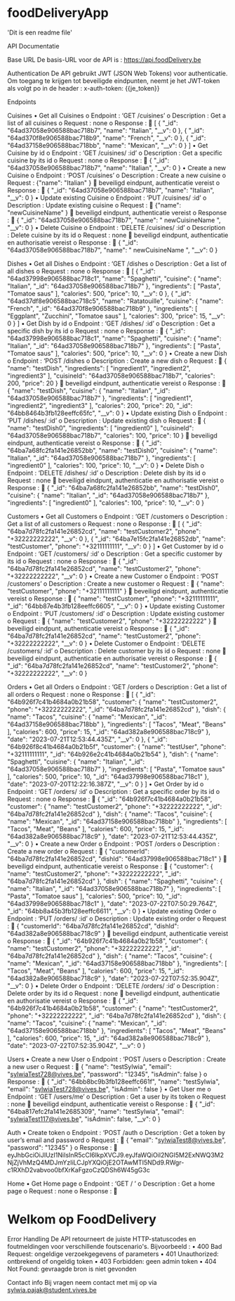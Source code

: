 # foodDeliveryApp
'Dit is een readme file'

API Documentatie

Base URL
De basis-URL voor de API is : https://api.foodDelivery.be

Authentication
De API gebruikt JWT (JSON Web Tokens) voor authenticatie. Om toegang te krijgen tot beveiligde eindpunten, neemt je het JWT-token als volgt po in de header :
x-auth-token: {{je_token}}

Endpoints

Cuisines
•	Get all Cuisines
o	Endpoint : ‘GET /cuisines’
o	Description : Get a list of all cuisines
o	Request : none
o	Response :
	[
 { "_id": "64ad37058e906588bac718b7", "name": "Italian", "__v": 0 },
 { "_id": "64ad370f8e906588bac718b9", "name": "French", "__v": 0 }, 
 { "_id": "64ad37158e906588bac718bb", "name": "Mexican", "__v": 0 }
]
•	Get Cuisine by id
o	Endpoint : ‘GET /cuisines/ :id’
o	Description : Get a specific cuisine by its id
o	Request : none
o	Response :
	{ "_id": "64ad37058e906588bac718b7", "name": "Italian", "__v": 0 }
•	Create a new Cuisine
o	Endpoint : ‘POST /cuisines’
o	Description : Create a new cuisine
o	Request : {"name": "Italian" }
	beveiligd eindpunt, authenticatie vereist
o	Response :
	{ "_id": "64ad37058e906588bac718b7", "name": "Italian", "__v": 0 }
•	Update existing Cuisine
o	Endpoint : ‘PUT /cuisines/ :id’
o	Description : Update existing cuisine
o	Request : 
	{"name": "newCuisineName" }
	beveiligd eindpunt, authenticatie vereist
o	Response :
	{ "_id": "64ad37058e906588bac718b7", "name": " newCuisineName ", "__v": 0 }
•	Delete Cuisine
o	Endpoint : ‘DELETE /cuisines/ :id’
o	Description : Delete cuisine by its id
o	Request : none
	beveiligd eindpunt, authenticatie  en authorisatie vereist
o	Response :
	{ "_id": "64ad37058e906588bac718b7", "name": " newCuisineName ", "__v": 0 }

Dishes
•	Get all Dishes
o	Endpoint : ‘GET /dishes
o	Description : Get a list of all dishes
o	Request : none
o	Response :
	[ 
{ "_id": "64ad37998e906588bac718c1", "name": "Spaghetti", "cuisine": { "name": "Italian", "_id": "64ad37058e906588bac718b7" }, "ingredients": [ "Pasta", "Tomatoe saus" ], "calories": 500, "price": 10, "__v": 0 }, 
{ "_id": "64ad37df8e906588bac718c5", "name": "Ratatouille", "cuisine": { "name": "French", "_id": "64ad370f8e906588bac718b9" }, "ingredients": [ "Eggplant", "Zucchini", "Tomatoe saus" ], "calories": 300, "price": 15, "__v": 0 }
]
•	Get Dish by id
o	Endpoint : ‘GET /dishes/ :id’
o	Description : Get a specific dish by its id
o	Request : none
o	Response :
	{ "_id": "64ad37998e906588bac718c1", "name": "Spaghetti", "cuisine": { "name": "Italian", "_id": "64ad37058e906588bac718b7" }, "ingredients": [ "Pasta", "Tomatoe saus" ], "calories": 500, "price": 10, "__v": 0 }
•	Create a new Dish
o	Endpoint : ‘POST /dishes
o	Description : Create a new dish
o	Request : 
	{
"name": "testDish",
"ingredients": [ "ingredient1",  "ingredient2", "ingredient3" ],
"cuisineId": "64ad37058e906588bac718b7",
"calories": 200,
"price": 20
}
	beveiligd eindpunt, authenticatie vereist
o	Response :
	{ "name": "testDish", "cuisine": { "name": "Italian", "_id": "64ad37058e906588bac718b7" }, "ingredients": [ "ingredient1", "ingredient2", "ingredient3" ], "calories": 200, "price": 20, "_id": "64bb8464b3fb128eeffc65fc", "__v": 0 }
•	Update existing Dish
o	Endpoint : ‘PUT /dishes/ :id’
o	Description : Update existing dish
o	Request : 
	{
    	"name": "testDish0",
    	"ingredients": [
      	"ingredient0"
    	],
   	"cuisineId": "64ad37058e906588bac718b7",
   	"calories": 100,
    	"price": 10
}
	beveiligd eindpunt, authenticatie vereist
o	Response :
	{ "_id": "64ba7a68fc2fa141e26852bb", "name": "testDish0", "cuisine": { "name": "Italian", "_id": "64ad37058e906588bac718b7" }, "ingredients": [ "ingredient0" ], "calories": 100, "price": 10, "__v": 0 }
•	Delete Dish
o	Endpoint : ‘DELETE /dishes/ :id’
o	Description : Delete dish by its id
o	Request : none
	beveiligd eindpunt, authenticatie  en authorisatie vereist
o	Response :
	{ "_id": "64ba7a68fc2fa141e26852bb", "name": "testDish0", "cuisine": { "name": "Italian", "_id": "64ad37058e906588bac718b7" }, "ingredients": [ "ingredient0" ], "calories": 100, "price": 10, "__v": 0 }

Customers
•	Get all Customers
o	Endpoint : ‘GET /customers
o	Description : Get a list of all customers 
o	Request : none
o	Response :
	[ 
{ "_id": "64ba7d78fc2fa141e26852cd", "name": "testCustomer2", "phone": "+32222222222", "__v": 0 }, 
{ "_id": "64ba7e15fc2fa141e26852db", "name": "testCustomer", "phone": "+32111111111", "__v": 0 }
]
•	Get Customer by id
o	Endpoint : ‘GET /customers/ :id’
o	Description : Get a specific customer by its id
o	Request : none
o	Response :
	{ "_id": "64ba7d78fc2fa141e26852cd", "name": "testCustomer2", "phone": "+32222222222", "__v": 0 } 
•	Create a new Customer
o	Endpoint : ‘POST /customers’
o	Description : Create a new customer
o	Request : 
	{ "name": "testCustomer", "phone": "+32111111111" }
	beveiligd eindpunt, authenticatie vereist
o	Response :
	{ "name": "testCustomer", "phone": "+32111111111", "_id": "64bb87e4b3fb128eeffc6605", "__v": 0 }
•	Update existing Customer
o	Endpoint : ‘PUT /customers/ :id’
o	Description : Update existing customer
o	Request : 
	{ "name": "testCustomer2",  "phone": "+32222222222" }
	beveiligd eindpunt, authenticatie vereist
o	Response :
	{ "_id": "64ba7d78fc2fa141e26852cd", "name": "testCustomer2", "phone": "+32222222222", "__v": 0 }
•	Delete Customer
o	Endpoint : ‘DELETE /customers/ :id’
o	Description : Delete customer by its id
o	Request : none
	beveiligd eindpunt, authenticatie  en authorisatie vereist
o	Response :
	{ "_id": "64ba7d78fc2fa141e26852cd", "name": "testCustomer2", "phone": "+32222222222", "__v": 0 }

Orders
•	Get all Orders
o	Endpoint : ‘GET /orders
o	Description : Get a list of all orders 
o	Request : none
o	Response :
	[ 
{ "_id": "64b926f7c41b4684a0b21b58", "customer": { "name": "testCustomer2", "phone": "+32222222222", "_id": "64ba7d78fc2fa141e26852cd" }, "dish": { "name": "Tacos", "cuisine": { "name": "Mexican", "_id": "64ad37158e906588bac718bb" }, "ingredients": [ "Tacos", "Meat", "Beans" ], "calories": 600, "price": 15, "_id": "64ad382a8e906588bac718c9" }, "date": "2023-07-21T12:53:44.435Z", "__v": 0 }, 
{ "_id": "64b926f8c41b4684a0b21b5f", "customer": { "name": "testUser", "phone": "+32111111111", "_id": "64b926e2c41b4684a0b21b54" }, "dish": { "name": "Spaghetti", "cuisine": { "name": "Italian", "_id": "64ad37058e906588bac718b7" }, "ingredients": [ "Pasta", "Tomatoe saus" ], "calories": 500, "price": 10, "_id": "64ad37998e906588bac718c1" }, "date": "2023-07-20T12:22:16.387Z", "__v": 0 }
]
•	Get Order by id
o	Endpoint : ‘GET /orders/ :id’
o	Description : Get a specific order by its id
o	Request : none
o	Response :
	{ "_id": "64b926f7c41b4684a0b21b58", "customer": { "name": "testCustomer2", "phone": "+32222222222", "_id": "64ba7d78fc2fa141e26852cd" }, "dish": { "name": "Tacos", "cuisine": { "name": "Mexican", "_id": "64ad37158e906588bac718bb" }, "ingredients": [ "Tacos", "Meat", "Beans" ], "calories": 600, "price": 15, "_id": "64ad382a8e906588bac718c9" }, "date": "2023-07-21T12:53:44.435Z", "__v": 0 } 
•	Create a new Order
o	Endpoint : ‘POST /orders
o	Description : Create a new order
o	Request : 
	{
"customerId": "64ba7d78fc2fa141e26852cd",
"dishId": "64ad37998e906588bac718c1"
}
	beveiligd eindpunt, authenticatie vereist
o	Response :
	{ "customer": { "name": "testCustomer2", "phone": "+32222222222", "_id": "64ba7d78fc2fa141e26852cd" }, "dish": { "name": "Spaghetti", "cuisine": { "name": "Italian", "_id": "64ad37058e906588bac718b7" }, "ingredients": [ "Pasta", "Tomatoe saus" ], "calories": 500, "price": 10, "_id": "64ad37998e906588bac718c1" }, "date": "2023-07-22T07:50:29.764Z", "_id": "64bb8a45b3fb128eeffc6611", "__v": 0 }
•	Update existing Order
o	Endpoint : ‘PUT /orders/ :id’
o	Description : Update existing order
o	Request : 
	{ 
"customerId": "64ba7d78fc2fa141e26852cd", 
"dishId": "64ad382a8e906588bac718c9"
}
	beveiligd eindpunt, authenticatie vereist
o	Response :
	{ "_id": "64b926f7c41b4684a0b21b58", "customer": { "name": "testCustomer2", "phone": "+32222222222", "_id": "64ba7d78fc2fa141e26852cd" }, "dish": { "name": "Tacos", "cuisine": { "name": "Mexican", "_id": "64ad37158e906588bac718bb" }, "ingredients": [ "Tacos", "Meat", "Beans" ], "calories": 600, "price": 15, "_id": "64ad382a8e906588bac718c9" }, "date": "2023-07-22T07:52:35.904Z", "__v": 0 }
•	Delete Order
o	Endpoint : ‘DELETE /orders/ :id’
o	Description : Delete order by its id
o	Request : none
	beveiligd eindpunt, authenticatie  en authorisatie vereist
o	Response :
	{ "_id": "64b926f7c41b4684a0b21b58", "customer": { "name": "testCustomer2", "phone": "+32222222222", "_id": "64ba7d78fc2fa141e26852cd" }, "dish": { "name": "Tacos", "cuisine": { "name": "Mexican", "_id": "64ad37158e906588bac718bb" }, "ingredients": [ "Tacos", "Meat", "Beans" ], "calories": 600, "price": 15, "_id": "64ad382a8e906588bac718c9" }, "date": "2023-07-22T07:52:35.904Z", "__v": 0 }

Users
•	Create a new User
o	Endpoint : ‘POST /users
o	Description : Create a new user
o	Request :
	{
 "name": "testSylwia",
"email": "sylwiaTest728@vives.be",
"password": "12345",
"isAdmin": false
} 
o	Response :
	{ "_id": "64bb8bc9b3fb128eeffc661f", "name": "testSylwia", "email": "sylwiaTest728@vives.be", "isAdmin": false }
•	Get User me
o	Endpoint : ‘GET /users/me’
o	Description : Get a user by its token
o	Request : none
	beveiligd eindpunt, authenticatie vereist
o	Response :
	{ "_id": "64ba817efc2fa141e2685309", "name": "testSylwia", "email": "sylwiaTest117@vives.be", "isAdmin": false, "__v": 0 }

Auth
•	Create token
o	Endpoint : ‘POST /auth
o	Description : Get a token by user’s email and password
o	Request :
	{
"email": "sylwiaTest8@vives.be",
"password":  "12345"
}
o	Response :
	eyJhbGciOiJIUzI1NiIsInR5cCI6IkpXVCJ9.eyJfaWQiOiI2NGI5M2ExNWQ3M2NjZjVhMzQ4MDJmYzIiLCJpYXQiOjE2OTAwMTI5NDd9.RWgr-c1RXhD2vabvoo0bfXrKaFgzoCzQDSh6W45gG3c

Home
•	Get Home page
o	Endpoint : ‘GET / ’
o	Description : Get a home page
o	Request : none
o	Response :
	<html><head><title>FoodDeliveryApp</title></head><body><h1>Welkom op FoodDelivery</h1></body></html>

Error Handling
De API retourneert de juiste HTTP-statuscodes en foutmeldingen voor verschillende foutscenario's. Bijvoorbeeld :
•	400 Bad Request: ongeldige verzoekgegevens of parameters
•	401 Unauthorized: ontbrekend of ongeldig token
•	403 Forbidden: geen admin token
•	404 Not Found: gevraagde bron is niet gevonden

Contact info
Bij vragen neem contact met mij op via sylwia.pajak@student.vives.be
